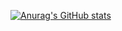 [![Anurag's GitHub stats](https://github-readme-stats.vercel.app/api?username=FxShadowTG&count_private=true)](https://github.com/FxShadowTG)
